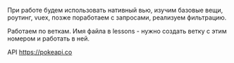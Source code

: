 При работе будем использовать нативный вью, изучим базовые вещи, роутинг,  vuex, позже поработаем с запросами, реализуем фильтрацию.
 
 Работаем по веткам. Имя файла в lessons - нужно создать ветку с этим номером и работать в ней.
 
 API
 https://pokeapi.co